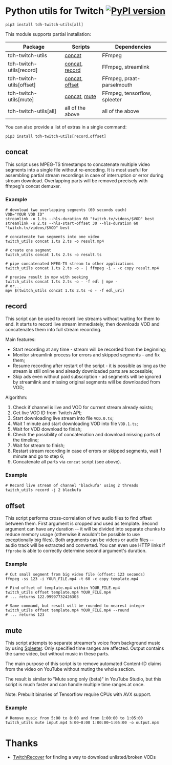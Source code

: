 # Python utils for Twitch [![PyPI version](https://badge.fury.io/py/tdh-twitch-utils.svg)](https://badge.fury.io/py/tdh-twitch-utils)

```
pip3 install tdh-twitch-utils[all]
```

This module supports partial installation:

| Package | Scripts | Dependencies |
| ------- | ------- | ------------ |
| tdh-twitch-utils | [concat](#concat) | FFmpeg |
| tdh-twitch-utils[record] | [concat](#concat), [record](#record) | FFmpeg, streamlink |
| tdh-twitch-utils[offset] | [concat](#concat), [offset](#offset) | FFmpeg, praat-parselmouth |
| tdh-twitch-utils[mute] | [concat](#concat), [mute](#mute) | FFmpeg, tensorflow, spleeter |
| tdh-twitch-utils[all] | all of the above | all of the above |

You can also provide a list of extras in a single command:

```
pip3 install tdh-twitch-utils[record,offset]
```

## concat

This script uses MPEG-TS timestamps to concatenate multiple
video segments into a single file without re-encoding. It is
most useful for assembling partial stream recordings in case
of interruption or error during stream download. Overlapping
parts will be removed precisely with ffmpeg's concat demuxer.

### Example

```
# download two overlapping segments (60 seconds each)
VOD="YOUR VOD ID"
streamlink -o 1.ts --hls-duration 60 "twitch.tv/videos/$VOD" best
streamlink -o 2.ts --hls-start-offset 30 --hls-duration 60 "twitch.tv/videos/$VOD" best

# concatenate two segments into one video
twitch_utils concat 1.ts 2.ts -o result.mp4

# create one segment
twitch_utils concat 1.ts 2.ts -o result.ts

# pipe concatenated MPEG-TS stream to other applications
twitch_utils concat 1.ts 2.ts -o - | ffmpeg -i - -c copy result.mp4

# preview result in mpv with seeking
twitch_utils concat 1.ts 2.ts -o - -f edl | mpv -
# or...
mpv $(twitch_utils concat 1.ts 2.ts -o - -f edl_uri)
```

## record

This script can be used to record live streams without waiting
for them to end. It starts to record live stream immediately,
then downloads VOD and concatenates them into full stream recording.

Main features:
* Start recording at any time - stream will be recorded from the beginning;
* Monitor streamlink process for errors and skipped segments - and fix them;
* Resume recording after restart of the script - it is possible as long as
the stream is still online and already downloaded parts are accessible;
* Skip ads even without paid subscription - ad segments will be ignored by
streamlink and missing original segments will be downloaded from VOD;

Algorithm:
1. Check if channel is live and VOD for current stream already exists;
2. Get live VOD ID from Twitch API;
3. Start downloading live stream into file `VOD.0.ts`;
4. Wait 1 minute and start downloading VOD into file `VOD.1.ts`;
5. Wait for VOD download to finish;
6. Check the possibility of concatenation and download missing parts of the timeline;
7. Wait for stream to finish;
8. Restart stream recording in case of errors or skipped segments, wait 1 minute and go to step 6;
9. Concatenate all parts via `concat` script (see above).

### Example

```
# Record live stream of channel 'blackufa' using 2 threads
twitch_utils record -j 2 blackufa
```

## offset

This script performs cross-correlation of two audio files to find
offset between them. First argument is cropped and used as template.
Second argument can have any duration -- it will be divided into
separate chunks to reduce memory usage (otherwise it wouldn't be
possible to use exceptionally big files). Both arguments can be
videos or audio files -- audio track will be extracted and converted.
You can even use HTTP links if `ffprobe` is able to correctly determine
second argument's duration.

### Example

```
# Cut small segment from big video file (offset: 123 seconds)
ffmpeg -ss 123 -i YOUR_FILE.mp4 -t 60 -c copy template.mp4

# Find offset of template.mp4 within YOUR_FILE.mp4
twitch_utils offset template.mp4 YOUR_FILE.mp4
# ... returns 122.99997732426303

# Same command, but result will be rounded to nearest integer
twitch_utils offset template.mp4 YOUR_FILE.mp4 --round
# ... returns 123
```

## mute

This script attempts to separate streamer's voice from background music by using [Spleeter](https://github.com/deezer/spleeter). Only specified time ranges are affected. Output contains the same video, but without music in these parts.

The main purpose of this script is to remove automated Content-ID claims from the video on YouTube without muting the whole section.

The result is similar to "Mute song only (beta)" in YouTube Studio, but this script is much faster and can handle multiple time ranges at once.

Note: Prebuilt binaries of Tensorflow require CPUs with AVX support.

### Example

```
# Remove music from 5:00 to 8:00 and from 1:00:00 to 1:05:00
twitch_utils mute input.mp4 5:00~8:00 1:00:00~1:05:00 -o output.mp4
```

# Thanks

* [TwitchRecover](https://github.com/TwitchRecover/TwitchRecover) for finding a way to download unlisted/broken VODs